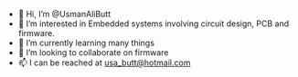 - 👋 Hi, I’m @UsmanAliButt
- 👀 I’m interested in Embedded systems involving circuit design, PCB and firmware.
- 🌱 I’m currently learning many things
- 💞️ I’m looking to collaborate on firmware 
- 📫 I can be reached at usa_butt@hotmail.com

<!---
UsmanAliButt/UsmanAliButt is a ✨ special ✨ repository because its `README.md` (this file) appears on your GitHub profile.
You can click the Preview link to take a look at your changes.
--->
